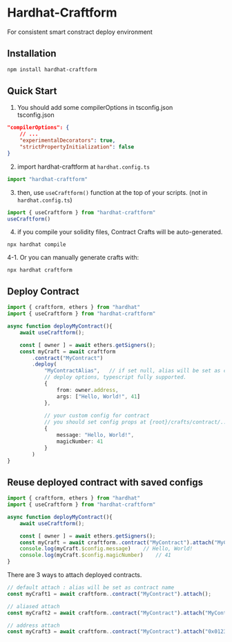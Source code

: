 # Hardhat-Craftform

For consistent smart constract deploy environment

## Installation
```bash
npm install hardhat-craftform
```

## Quick Start
1. You should add some compilerOptions in tsconfig.json  
tsconfig.json
```json
"compilerOptions": {
    // ...
    "experimentalDecorators": true,
    "strictPropertyInitialization": false
}
```
2. import hardhat-craftform at `hardhat.config.ts`
```typescript
import "hardhat-craftform"
```
3. then, use `useCraftform()` function at the top of your scripts. (not in `hardhat.config.ts`)
```typescript
import { useCraftform } from "hardhat-craftform" 
useCraftform()
```
4. if you compile your solidity files, Contract Crafts will be auto-generated.
```
npx hardhat compile
```
4-1. Or you can manually generate crafts with:
```
npx hardhat craftform
```

## Deploy Contract
```typescript
import { craftform, ethers } from "hardhat"
import { useCraftform } from "hardhat-craftform" 

async function deployMyContract(){
    await useCraftform();

    const [ owner ] = await ethers.getSigners();
    const myCraft = await craftform
        .contract("MyContract")
        .deploy(
            "MyContractAlias",   // if set null, alias will be set as contract name.(in this case, "MyContract")
            // deploy options, typescript fully supported.
            {
                from: owner.address,
                args: ["Hello, World!", 41]
            },
            
            // your custom config for contract
            // you should set config props at {root}/crafts/contract/../your-contract.config.ts
            {
                message: "Hello, World!",
                magicNumber: 41
            }
        )
}
```

## Reuse deployed contract with saved configs
```typescript
import { craftform, ethers } from "hardhat"
import { useCraftform } from "hardhat-craftform" 

async function deployMyContract(){
    await useCraftform();

    const [ owner ] = await ethers.getSigners();
    const myCraft = await craftform..contract("MyContract").attach("MyContractAlias");
    console.log(myCraft.$config.message)    // Hello, World!
    console.log(myCraft.$config.magicNumber)    // 41
}
```


There are 3 ways to attach deployed contracts.
```typescript
// default attach : alias will be set as contract name
const myCraft1 = await craftform..contract("MyContract").attach();

// aliased attach
const myCraft2 = await craftform..contract("MyContract").attach("MyContractAlias");

// address attach
const myCraft3 = await craftform..contract("MyContract").attach("0x0123456789abcdef...");
```